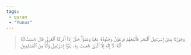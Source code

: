 ```yaml
---
tags: 
 - quran 
 - "Yunus"
---
```


> ۞وَجَٰوَزۡنَا بِبَنِيٓ إِسۡرَـٰٓءِيلَ ٱلۡبَحۡرَ فَأَتۡبَعَهُمۡ فِرۡعَوۡنُ وَجُنُودُهُۥ بَغۡيٗا وَعَدۡوًاۖ حَتَّىٰٓ إِذَآ أَدۡرَكَهُ ٱلۡغَرَقُ قَالَ ءَامَنتُ أَنَّهُۥ لَآ إِلَٰهَ إِلَّا ٱلَّذِيٓ ءَامَنَتۡ بِهِۦ بَنُوٓاْ إِسۡرَـٰٓءِيلَ وَأَنَا۠ مِنَ ٱلۡمُسۡلِمِينَ
